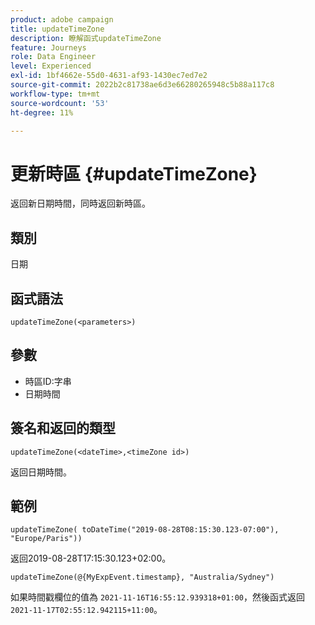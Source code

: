```yaml
---
product: adobe campaign
title: updateTimeZone
description: 瞭解函式updateTimeZone
feature: Journeys
role: Data Engineer
level: Experienced
exl-id: 1bf4662e-55d0-4631-af93-1430ec7ed7e2
source-git-commit: 2022b2c81738ae6d3e66280265948c5b88a117c8
workflow-type: tm+mt
source-wordcount: '53'
ht-degree: 11%

---
```


# 更新時區 {#updateTimeZone}

返回新日期時間，同時返回新時區。

## 類別

日期

## 函式語法

`updateTimeZone(<parameters>)`

## 參數

* 時區ID:字串
* 日期時間

## 簽名和返回的類型

`updateTimeZone(<dateTime>,<timeZone id>)`

返回日期時間。

## 範例

`updateTimeZone( toDateTime("2019-08-28T08:15:30.123-07:00"), "Europe/Paris"))`

返回2019-08-28T17:15:30.123+02:00。

<!--`updateTimeZone( toDateTime("2019-08-28T08:15:30.123-07:00"), toTimeZone("Europe/Paris")))`
Returns "2019-08-28T17:15:30.123+02:00".-->

`updateTimeZone(@{MyExpEvent.timestamp}, "Australia/Sydney")`

如果時間戳欄位的值為 `2021-11-16T16:55:12.939318+01:00`，然後函式返回 `2021-11-17T02:55:12.942115+11:00`。
